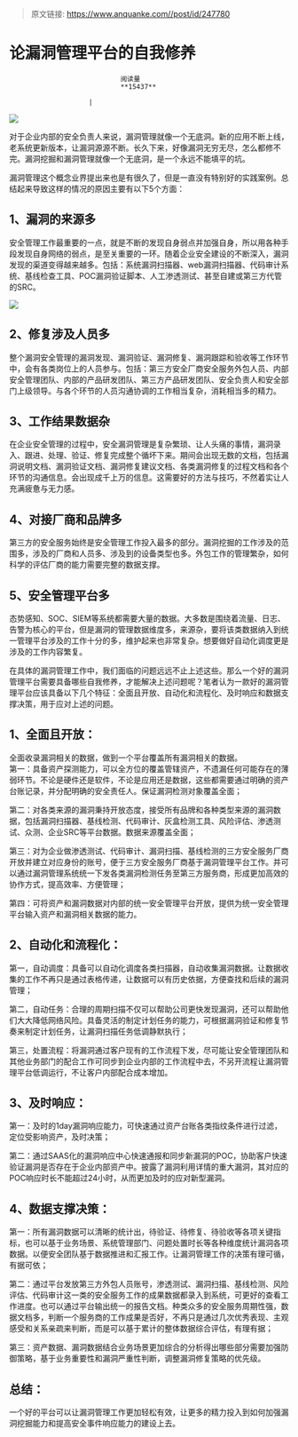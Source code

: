 > 原文链接: https://www.anquanke.com//post/id/247780 


# 论漏洞管理平台的自我修养


                                阅读量   
                                **15437**
                            
                        |
                        
                                                                                    



[![](https://p3.ssl.qhimg.com/t0199c250644e025eb9.png)](https://p3.ssl.qhimg.com/t0199c250644e025eb9.png)



对于企业内部的安全负责人来说，漏洞管理就像一个无底洞。新的应用不断上线，老系统更新版本，让漏洞源源不断。长久下来，好像漏洞无穷无尽，怎么都修不完。漏洞挖掘和漏洞管理就像一个无底洞，是一个永远不能填平的坑。

漏洞管理这个概念业界提出来也是有很久了，但是一直没有特别好的实践案例。总结起来导致这样的情况的原因主要有以下5个方面：



## 1、漏洞的来源多

安全管理工作最重要的一点，就是不断的发现自身弱点并加强自身，所以用各种手段发现自身网络的弱点，是至关重要的一环。随着企业安全建设的不断深入，漏洞发现的渠道变得越来越多。包括：系统漏洞扫描器、web漏洞扫描器、代码审计系统、基线检查工具、POC漏洞验证脚本、人工渗透测试、甚至自建或第三方代管的SRC。

[![](https://p2.ssl.qhimg.com/t01a4c873942ef13ed2.png)](https://p2.ssl.qhimg.com/t01a4c873942ef13ed2.png)



## 2、修复涉及人员多

整个漏洞安全管理的漏洞发现、漏洞验证、漏洞修复、漏洞跟踪和验收等工作环节中，会有各类岗位上的人员参与。包括：第三方安全厂商安全服务外包人员、内部安全管理团队、内部的产品研发团队、第三方产品研发团队、安全负责人和安全部门上级领导。与各个环节的人员沟通协调的工作相当复杂，消耗相当多的精力。



## 3、工作结果数据杂

在企业安全管理的过程中，安全漏洞管理是复杂繁琐、让人头痛的事情，漏洞录入、跟进、处理、验证、修复完成整个循坏下来。期间会出现无数的文档，包括漏洞说明文档、漏洞验证文档、漏洞修复建议文档、各类漏洞修复的过程文档和各个环节的沟通信息。会出现成千上万的信息。这需要好的方法与技巧，不然着实让人充满疲惫与无力感。



## 4、对接厂商和品牌多

第三方的安全服务始终是安全管理工作投入最多的部分。漏洞挖掘的工作涉及的范围多，涉及的厂商和人员多、涉及到的设备类型也多。外包工作的管理繁杂，如何科学的评估厂商的能力需要完整的数据支撑。



## 5、安全管理平台多

态势感知、SOC、SIEM等系统都需要大量的数据。大多数是围绕着流量、日志、告警为核心的平台，但是漏洞的管理数据维度多，来源杂，要将该类数据纳入到统一管理平台涉及的工作十分的多，维护起来也非常复杂。想要做好自动化调度更是涉及的工作内容繁复。

在具体的漏洞管理工作中，我们面临的问题远远不止上述这些。那么一个好的漏洞管理平台需要具备哪些自我修养，才能解决上述问题呢？笔者认为一款好的漏洞管理平台应该具备以下几个特征：全面且开放、自动化和流程化、及时响应和数据支撑决策，用于应对上述的问题。



## 1、全面且开放：

全面收录漏洞相关的数据，做到一个平台覆盖所有漏洞相关的数据。<br>
第一：具备资产探测能力，可以全方位的覆盖管辖资产，不遗漏任何可能存在的薄弱环节。不论是硬件还是软件，不论是应用还是数据，这些都需要通过明确的资产台账记录，并分配明确的安全责任人。保证漏洞检测对象覆盖全面；

第二：对各类来源的漏洞秉持开放态度，接受所有品牌和各种类型来源的漏洞数据，包括漏洞扫描器、基线检测、代码审计、灰盒检测工具、风险评估、渗透测试、众测、企业SRC等平台数据。数据来源覆盖全面；

第三：对为企业做渗透测试、代码审计、漏洞扫描、基线检测的三方安全服务厂商开放并建立对应身份的账号，便于三方安全服务厂商基于漏洞管理平台工作。并可以通过漏洞管理系统统一下发各类漏洞检测任务至第三方服务商，形成更加高效的协作方式，提高效率、方便管理；

第四：可将资产和漏洞数据对内部的统一安全管理平台开放，提供为统一安全管理平台输入资产和漏洞相关数据的能力。



## 2、自动化和流程化：

第一，自动调度：具备可以自动化调度各类扫描器，自动收集漏洞数据。让数据收集的工作不再只是通过表格传递，让数据可以有历史依据，方便查找和后续的漏洞管理；

第二，自动任务：合理的周期扫描不仅可以帮助公司更快发现漏洞，还可以帮助他们大大降低网络风险。具备灵活的制定计划任务的能力，可根据漏洞验证和修复节奏来制定计划任务，让漏洞扫描任务低调静默执行；

第三，处置流程：将漏洞通过客户现有的工作流程下发，尽可能让安全管理团队和其他业务部门的配合工作可同步到企业内部的工作流程中去，不另开流程让漏洞管理平台低调运行，不让客户内部配合成本增加。



## 3、及时响应：

第一：及时的1day漏洞响应能力，可快速通过资产台账各类指纹条件进行过滤，定位受影响资产，及时决策；

第二：通过SAAS化的漏洞响应中心快速通报和同步新漏洞的POC，协助客户快速验证漏洞是否存在于企业内部资产中。披露了漏洞利用详情的重大漏洞，其对应的POC响应时长不能超过24小时，从而更加及时的应对新型漏洞。



## 4、数据支撑决策：

第一：所有漏洞数据可以清晰的统计出，待验证、待修复、待验收等各项关键指标，也可以基于业务场景、系统管理部门、问题处置时长等各种维度统计漏洞各项数据。以便安全团队基于数据推进和汇报工作。让漏洞管理工作的决策有理可循，有据可依；

第二：通过平台发放第三方外包人员账号，渗透测试、漏洞扫描、基线检测、风险评估、代码审计这一类的安全服务工作的成果数据都录入到系统，可更好的查看工作进度。也可以通过平台输出统一的报告文档。种类众多的安全服务周期性强，数据文档多，判断一个服务商的工作成果是否好，不再只是通过几次优秀表现、主观感受和关系亲疏来判断，而是可以基于累计的整体数据综合评估，有理有据；

第三：资产数据、漏洞数据结合业务场景更加综合的分析得出哪些部分需要加强防御策略，基于业务重要性和漏洞严重性判断，调整漏洞修复策略的优先级。



## 总结：

一个好的平台可以让漏洞管理工作更加轻松有效，让更多的精力投入到如何加强漏洞挖掘能力和提高安全事件响应能力的建设上去。
